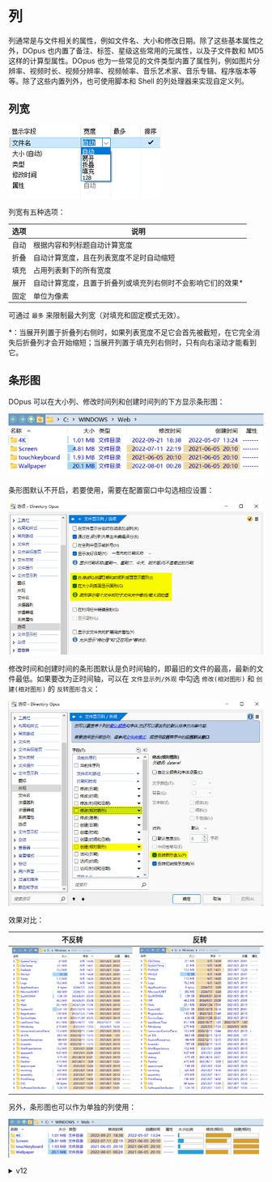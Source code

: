 # 列
列通常是与文件相关的属性，例如文件名、大小和修改日期。除了这些基本属性之外，DOpus 也内置了备注、标签、星级这些常用的元属性，以及子文件数和 MD5 这样的计算型属性。DOpus 也为一些常见的文件类型内置了属性列，例如图片分辨率、视频时长、视频分辨率、视频帧率、音乐艺术家、音乐专辑、程序版本等等。除了这些内置列外，也可使用脚本和 Shell 的列处理器来实现自定义列。

## 列宽
![](images/列/列宽.png)

列宽有五种选项：

选项 | 说明
--- | ---
自动 | 根据内容和列标题自动计算宽度
折叠 | 自动计算宽度，且在列表宽度不足时自动缩短
填充 | 占用列表剩下的所有宽度
展开 | 自动计算宽度，且置于折叠列或填充列右侧时不会影响它们的效果\*
固定 | 单位为像素

可通过 `最多` 来限制最大列宽（对填充和固定模式无效）。

\*：当展开列置于折叠列右侧时，如果列表宽度不足它会首先被截短，在它完全消失后折叠列才会开始缩短；当展开列置于填充列右侧时，只有向右滚动才能看到它。

## 条形图
DOpus 可以在大小列、修改时间列和创建时间列的下方显示条形图：

![](images/列/条形图.png)

条形图默认不开启，若要使用，需要在配置窗口中勾选相应设置：

![](images/列/条形图-配置-v13.png)

修改时间和创建时间的条形图默认是负时间轴的，即最旧的文件的最高，最新的文件最低。如果要改为正时间轴，可以在 `文件显示列/外观` 中勾选 `修改(相对图形)` 和 `创建(相对图形)` 的 `反转图形含义`：

![](images/列/条形图-反转-配置-v13.png)

效果对比：

不反转 | 反转
--- | ---
![](images/列/条形图-反转-关闭.png) | ![](images/列/条形图-反转-开启.png)

另外，条形图也可以作为单独的列使用：

![](images/列/条形图-列.png)

<details><summary>v12</summary>

条形图默认不开启，若要使用，需要在配置窗口中勾选相应设置：

![](images/列/条形图-配置-v12.png)

注意，修改时间列的设置项实际上对修改时间列和创建时间列都会生效。

修改时间和创建时间的条形图默认是负时间轴的，即最旧的文件的最高，最新的文件最低。如果要改为正时间轴，可以在 `显示/字段` 中勾选 `修改(相对）` 和 `创建（相对）` 的 `图片反转`（图表反转）：

![](images/列/条形图-反转-配置-v12.png)
</summary>

## Everything 大小列
你可以通过 [IbDOpusExt](https://github.com/Chaoses-Ib/IbDOpusExt) 来从 [Everything](https://www.voidtools.com/) 即时获取索引的文件夹大小，并显示为列：

![](https://github.com/Chaoses-Ib/IbDOpusExt/blob/develop/docs/images/SizeCol.png?raw=true)

## 自定义列
你可以通过 [Custom Text and Regexp](https://resource.dopus.com/t/column-custom-text-and-regexp/18727?u=chaoses-ib) 从文件名中提取文本为列：

![](https://resource.dopus.com/uploads/default/original/3X/4/7/47467dd5a3979f47f4388e6152c0160a44a4d984.PNG)

![](https://resource.dopus.com/uploads/default/original/3X/0/f/0f6f743e21fe61d6eea2e6fc3cc4c5eaf7cc93ec.PNG)